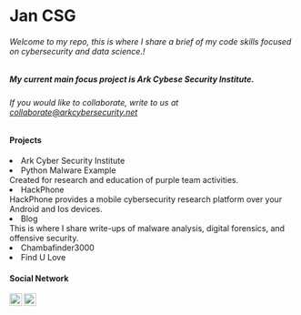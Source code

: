 # Jan CSG

###### Welcome to my repo, this is where I share a brief of my code skills focused on cybersecurity and data science.!

##### My current main focus project is Ark Cybese Security Institute. 
###### If you would like to collaborate, write to us at collaborate@arkcybersecurity.net 

#### Projects

<li>Ark Cyber Security Institute</li>

<li>Python Malware Example</li>
Created for research and education of purple team activities.

<li>HackPhone</li>
HackPhone provides a mobile cybersecurity research platform over your Android and Ios devices.

<li>Blog</li>
This is where I share write-ups of malware analysis, digital forensics, and offensive security.

<li>Chambafinder3000</li>

<li>Find U Love</li>

#### Social Network

[<img align="left" alt="JoshMadakor | YouTube" width="22px" src="https://cdn.jsdelivr.net/npm/simple-icons@v3/icons/youtube.svg" />][youtube]

[<img align="left" alt="JoshMadakor | LinkedIn" width="22px" src="https://cdn.jsdelivr.net/npm/simple-icons@v3/icons/linkedin.svg" />][linkedin]

[youtube]: https://www.youtube.com/channel/UC7ricPsX64fGtivXuwnusyg

[linkedin]: https://linkedin.com/in/jancsg

<!--
**Jancsg/JanCSG** is a ✨ _special_ ✨ repository because its `README.md` (this file) appears on your GitHub profile.

Here are some ideas to get you started:

- 🔭 I’m currently working on ...
- 🌱 I’m currently learning ...
- 👯 I’m looking to collaborate on ...
- 🤔 I’m looking for help with ...
- 💬 Ask me about ...
- 📫 How to reach me: ...
- 😄 Pronouns: ...
- ⚡ Fun fact: ...
-->
